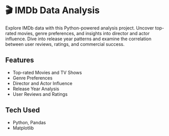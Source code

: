 # 🎬 IMDb Data Analysis

Explore IMDb data with this Python-powered analysis project. Uncover top-rated movies, genre preferences, and insights into director and actor influence. Dive into release year patterns and examine the correlation between user reviews, ratings, and commercial success.

## Features
  - Top-rated Movies and TV Shows
  - Genre Preferences
  - Director and Actor Influence
  - Release Year Analysis
  - User Reviews and Ratings

## Tech Used
  - Python, Pandas
  - Matplotlib
